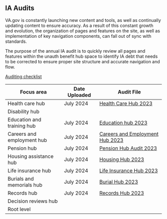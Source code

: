 ## IA Audits

VA.gov is constantly launching new content and tools, as well as continually updating content to ensure accuracy.  As a result of this constant growth and evolution, the organization of pages and features on the site, as well as implementation of key navigation components, can fall out of sync with standards.   

The purpose of the annual IA audit is to quickly review all pages and features within the unauth benefit hub space to identify IA debt that needs to be corrected to ensure proper site structure and accurate navigation and flow.

[Auditing checklist](https://github.com/department-of-veterans-affairs/va.gov-team/blob/master/products/information-architecture/process/ia-audits/audit-checklist.md)

Focus area | Date Uploaded | Audit File
--- | --- | --- 
Health care hub | July 2024 | [Health Care Hub 2023](https://github.com/department-of-veterans-affairs/va.gov-team/blob/master/products/information-architecture/process/ia-audits/2023/Health%20care%20Hub%20Audit.xlsx) | 
Disability hub | | | 
Education and training hub | July 2024 | [Education hub 2023](https://github.com/department-of-veterans-affairs/va.gov-team/blob/master/products/information-architecture/process/ia-audits/2023/Education%20Hub%20Audit.xlsx) | 
Careers and employment hub | July 2024 | [Careers and Employment Hub 2023](https://github.com/department-of-veterans-affairs/va.gov-team/blob/master/products/information-architecture/process/ia-audits/2023/Careers%20Hub%20Audit.xlsx) |
Pension hub| July 2024 | [Pension Hub Audit 2023](https://github.com/department-of-veterans-affairs/va.gov-team/blob/master/products/information-architecture/process/ia-audits/2023/Pension%20Hub%20Audit.xlsx) | 
Housing assistance hub| July 2024 | [Housing Hub 2023](https://github.com/department-of-veterans-affairs/va.gov-team/blob/master/products/information-architecture/process/ia-audits/2023/Housing%20Hub%20Audit.xlsx)| 
Life insurance hub| July 2024 | [Life Insurance Hub 2023](https://github.com/department-of-veterans-affairs/va.gov-team/blob/master/products/information-architecture/process/ia-audits/2023/Life%20Insurance%20Hub%20Audit.xlsx)
Burials and memorials hub|July 2024| [Burial Hub 2023](https://github.com/department-of-veterans-affairs/va.gov-team/blob/master/products/information-architecture/process/ia-audits/2023/Burials%20Hub%20Audit%20-%202023.xlsx) |
Records hub | July 2024 | [Records Hub 2023](https://github.com/department-of-veterans-affairs/va.gov-team/blob/master/products/information-architecture/process/ia-audits/2023/Records%20Hub%20Audit.xlsx) | 
Decision reviews hub| | | 
Root level | | | 
